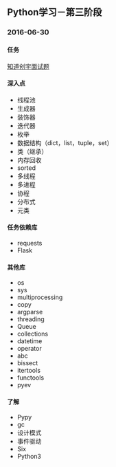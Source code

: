 ## Python学习－第三阶段

### 2016-06-30

#### 任务

[知道创宇面试题](http://blog.knownsec.com/2012/02/knownsec-recruitment/)

#### 深入点

* 线程池
* 生成器
* 装饰器
* 迭代器
* 枚举
* 数据结构（dict，list，tuple，set）
* 类（继承）
* 内存回收
* sorted
* 多线程
* 多进程
* 协程
* 分布式
* 元类

#### 任务依赖库

* requests
* Flask

#### 其他库

* os
* sys
* multiprocessing
* copy
* argparse
* threading
* Queue
* collections
* datetime
* operator
* abc
* bissect
* itertools
* functools
* pyev

#### 了解

* Pypy
* gc
* 设计模式
* 事件驱动
* Six
* Python3
